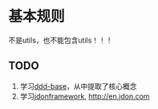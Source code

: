 # 基本规则

不是utils，也不能包含utils！！！

## TODO

1. 学习[ddd-base](https://github.com/linux-china/ddd-base)，从中提取了核心概念
2. 学习[jdonframework](https://github.com/banq/jdonframework), http://en.jdon.com
